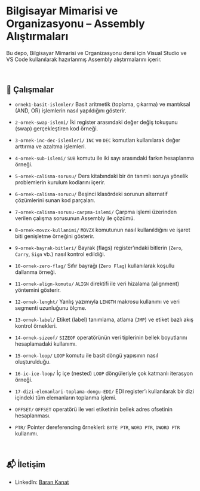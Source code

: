 # Bilgisayar Mimarisi ve Organizasyonu – Assembly Alıştırmaları

Bu depo, Bilgisayar Mimarisi ve Organizasyonu dersi için Visual Studio ve VS Code kullanılarak hazırlanmış Assembly alıştırmalarını içerir.

<br>

## 📁 Çalışmalar

* `ornek1-basit-islemler/`
  Basit aritmetik (toplama, çıkarma) ve mantıksal (AND, OR) işlemlerin nasıl yapıldığını gösterir.

* `2-ornek-swap-islemi/`
  İki register arasındaki değer değiş tokuşunu (swap) gerçekleştiren kod örneği.

* `3-ornek-inc-dec-islemleri/`
  `INC` ve `DEC` komutları kullanılarak değer arttırma ve azaltma işlemleri.

* `4-ornek-sub-islemi/`
  `SUB` komutu ile iki sayı arasındaki farkın hesaplanma örneği.

* `5-ornek-calisma-sorusu/`
  Ders kitabındaki bir ön tanımlı soruya yönelik problemlerin kurulum kodlarını içerir.

* `6-ornek-calisma-sorucu/`
  Beşinci klasördeki sorunun alternatif çözümlerini sunan kod parçaları.

* `7-ornek-calisma-sorusu-carpma-islemi/`
  Çarpma işlemi üzerinden verilen çalışma sorusunun Assembly ile çözümü.

* `8-ornek-movzx-kullanimi/`
  `MOVZX` komutunun nasıl kullanıldığını ve işaret biti genişletme örneğini gösterir.

* `9-ornek-bayrak-bitleri/`
  Bayrak (flags) register’ındaki bitlerin (`Zero`, `Carry`, `Sign` vb.) nasıl kontrol edildiği.

* `10-ornek-zero-flag/`
  Sıfır bayrağı (`Zero Flag`) kullanılarak koşullu dallanma örneği.

* `11-ornek-align-komutu/`
  `ALIGN` direktifi ile veri hizalama (alignment) yöntemini gösterir.

* `12-ornek-lenght/`
  Yanlış yazımıyla `LENGTH` makrosu kullanımı ve veri segmenti uzunluğunu ölçme.

* `13-ornek-label/`
  Etiket (label) tanımlama, atlama (`JMP`) ve etiket bazlı akış kontrol örnekleri.

* `14-ornek-sizeof/`
  `SIZEOF` operatörünün veri tiplerinin bellek boyutlarını hesaplamadaki kullanımı.

* `15-ornek-loop/`
  `LOOP` komutu ile basit döngü yapısının nasıl oluşturulduğu.

* `16-ic-ice-loop/`
  İç içe (nested) `LOOP` döngüleriyle çok katmanlı iterasyon örneği.

* `17-dizi-elemanlari-toplama-dongu-EDI/`
  EDI register’ı kullanılarak bir dizi içindeki tüm elemanların toplanma işlemi.

* `OFFSET/`
  `OFFSET` operatörü ile veri etiketinin bellek adres ofsetinin hesaplanması.

* `PTR/`
  Pointer dereferencing örnekleri: `BYTE PTR`, `WORD PTR`, `DWORD PTR` kullanımı.

<br>

## 📬 İletişim
- LinkedIn: [Baran Kanat](https://www.linkedin.com/in/baran-kanat)
